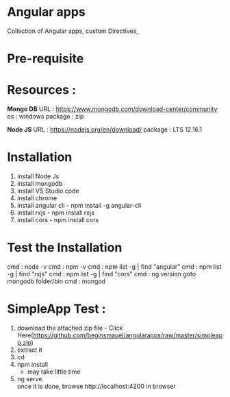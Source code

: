 # Angular apps
Collection of Angular apps, custom Directives, 

# Pre-requisite 

# Resources :

**Mongo DB**
URL : https://www.mongodb.com/download-center/community
os : windows
package : zip

**Node JS**
URL : https://nodejs.org/en/download/
package : LTS 12.16.1 

# Installation
1. install Node Js 
2. install mongodb
3. install VS Studio code 
4. install chrome 
5. install angular cli   - npm install -g angular-cli
6. install  rxjs  - npm install rxjs 
7. install  cors  - npm install cors 

# Test the Installation
  cmd : node -v 
  cmd : npm -v 
  cmd : npm list -g | find "angular"
  cmd : npm list -g | find "rxjs"
  cmd : npm list -g | find "cors"
  cmd : ng version 
  goto  mongodb folder/bin 
  cmd : mongod 

# SimpleApp Test :
  1. download the attached zip file - Click Here(https://github.com/beginsmauel/angularapps/raw/master/simpleapp.zip)
  2. extract it 
  3. cd <folder>
  4. npm install 
      - may take little time 
  5. ng serve   
      once it is done, browse http://localhost:4200 in browser 

